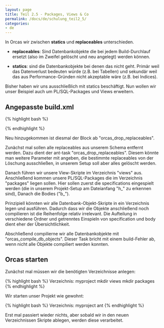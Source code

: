 ```yaml
---
layout: page
title: Teil 2.5 - Packages, Views & Co
permalink: /docs/de/schulung_teil2_5/
categories: 
- de
---
```


In Orcas wir zwischen **statics** und **replaceables** unterschieden.

- **replaceables**: Sind Datenbankobjekte die bei jedem Build-Durchlauf ersetzt (also im Zweifel gelöscht und neu angelegt) werden können.

- **statics**: sind die Datenbankobjekte bei denen das nicht geht. Primär weil das Datenverlust bedeuten würde (z.B. bei Tabellen) und sekundär weil das aus Performance-Gründen nicht akzeptable wäre (z.B. bei Indices).

Bisher haben wir uns ausschließlich mit statics beschäftigt. Nun wollen wir unser Beispiel auch um PL/SQL-Packages und Views erweitern.

## Angepasste build.xml

{% highlight bash %}
<?xml version = '1.0' encoding = 'windows-1252'?>
<project name="myproject" default="build">
  <property name="orcas_dir" value="/orcas/orcas/orcas_core"/>
  <import file="${orcas_dir}/orcas_default_tasks.xml"/>

  <property name="orcas.default_user" value="myschema"/>
  <property name="orcas.default_password" value="myschema"/>
  <property name="orcas.default_user_orcas" value="myschema_orcas"/>
  <property name="orcas.default_password_orcas" value="myschema_orcas"/>
  <property name="orcas.default_tnsname" value="XE"/>
  <property name="orcas.default_jdbcurl" value="jdbc:oracle:thin:@localhost:1521:XE"/>
  <property name="orcas.default_tmpfolder" value="tmp"/>
  <property name="orcas.default_spoolfolder" value="log"/>

  <target name="setup" >
    <orcas_install user="system" password="sa"/>
  </target>

  <target name="build" >
    <delete dir="${orcas.default_spoolfolder}"/>
    <orcas_initialize/>
    <orcas_execute_one_time_scripts scriptfolder="migrations_skripte" logname="migrations_skripte"/>
    <orcas_execute_statics scriptfolder="tables" logname="tables"/>
    <orcas_drop_replaceables logname="drop_replaceables"/>
    <orcas_execute_scripts scriptfolder="views" logname="views"/>
    <orcas_execute_scripts scriptfolder="packages" scriptprefix="h_" logname="package_specs"/>
    <orcas_execute_scripts scriptfolder="packages" scriptprefix="b_" logname="package_bodies"/>
    <orcas_compile_db_objects logname="compile_db_objects"/>
  </target>
</project>
{% endhighlight %}

Neu hinzugekommen ist diesmal der Block ab "orcas_drop_replaceables".

Zunächst mal sollen alle replaceables aus unserem Schema entfernt werden. Dazu dient der ant-task "orcas_drop_replaceables". Diesem könnte man weitere Parameter mit angeben, die bestimmte replaceables von der Löschung ausschließen, in unserem Setup soll aber alles gelöscht werden.

Danach führen wir unsere View-Skripte im Verzeichnis "views" aus.
Anschließend kommen unsere PL/SQL-Packages die im Verzeichnis "packages" liegen sollen. Hier sollen zuerst die specifications eingespielt werden (die in unserem Projekt-Setup am Dateianfang "h_" zu erkennen sind), Danach die Bodies ("b_").

Prinzipiell könnten wir alle Datenbank-Objekt-Skripte in ein Verzeichnis legen und ausführen. Dadurch dass wir die Objekte anschließend noch compilieren ist die Reihenfolge relativ irrelevant. Die Aufteilung in verschiedene Ordner und getrenntes Einspieln von specification und body dient eher der Übersichtlichkeit.

Abschließend compilierne wir alle Datenbankobjekte mit "orcas_compile_db_objects". Dieser Task bricht mit einem build-Fehler ab, wenn nicht alle Objekte compiliert werden konnten.

## Orcas starten

Zunächst mal müssen wir die benötigten Verzeichnisse anlegen:

{% highlight bash %}
Verzeichnis: myproject
mkdir views
mkdir packages
{% endhighlight %}

Wir starten unser Projekt wie gewohnt:

{% highlight bash %}
Verzeichnis: myproject
ant 
{% endhighlight %}


Erst mal passiert wieder nichts, aber sobald wir in den neuen Verzeichnissen Skripte ablegen, werden diese verarbeitet.

